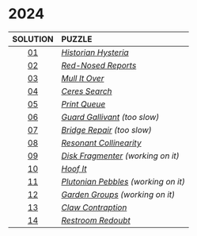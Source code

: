 # 2024

|    SOLUTION     | PUZZLE                                                                      |
|:---------------:|:----------------------------------------------------------------------------|
| [01](Day01.php) | *[Historian Hysteria](https://adventofcode.com/2024/day/1)*                 |
| [02](Day02.php) | *[Red-Nosed Reports](https://adventofcode.com/2024/day/2)*                  |
| [03](Day03.php) | *[Mull It Over](https://adventofcode.com/2024/day/3)*                       |
| [04](Day04.php) | *[Ceres Search](https://adventofcode.com/2024/day/4)*                       |
| [05](Day05.php) | *[Print Queue](https://adventofcode.com/2024/day/5)*                        |
| [06](Day06.php) | *[Guard Gallivant](https://adventofcode.com/2024/day/6) (too slow)*         |
| [07](Day07.php) | *[Bridge Repair](https://adventofcode.com/2024/day/7) (too slow)*           |
| [08](Day08.php) | *[Resonant Collinearity](https://adventofcode.com/2024/day/8)*              |
| [09](Day09.php) | *[Disk Fragmenter](https://adventofcode.com/2024/day/9) (working on it)*    |
| [10](Day10.php) | *[Hoof It](https://adventofcode.com/2024/day/10)*                           |
| [11](Day11.php) | *[Plutonian Pebbles](https://adventofcode.com/2024/day/11) (working on it)* |
| [12](Day12.php) | *[Garden Groups](https://adventofcode.com/2024/day/12) (working on it)*     |
| [13](Day13.php) | *[Claw Contraption](https://adventofcode.com/2024/day/13)*                  |
| [14](Day14.php) | *[Restroom Redoubt](https://adventofcode.com/2024/day/14)*                  |